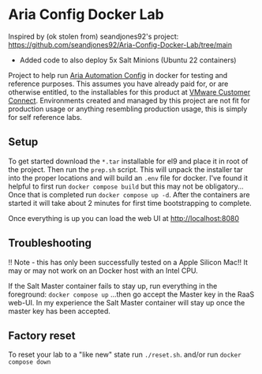 # Aria Config Docker Lab
Inspired by (ok stolen from) seandjones92's project: https://github.com/seandjones92/Aria-Config-Docker-Lab/tree/main
- Added code to also deploy 5x Salt Minions (Ubuntu 22 containers)

Project to help run [Aria Automation Config](https://www.vmware.com/products/aria-automation/saltstack-config.html) in docker for testing and reference purposes. This assumes you have already paid for, or are otherwise entitled, to the installables for this product at [VMware Customer Connect](https://customerconnect.vmware.com/home). Environments created and managed by this project are not fit for production usage or anything resembling production usage, this is simply for self reference labs.

## Setup
To get started download the `*.tar` installable for el9 and place it in root of the project. Then run the `prep.sh` script. This will unpack the installer tar into the proper locations and will build an `.env` file for docker.
I've found it helpful to first run `docker compose build` but this may not be obligatory...
Once that is completed run `docker compose up -d`. After the containers are started it will take about 2 minutes for first time bootstrapping to complete.

Once everything is up you can load the web UI at [http://localhost:8080](http://localhost:8080)

## Troubleshooting
!! Note - this has only been successfully tested on a Apple Silicon Mac!! It may or may not work on an Docker host with an Intel CPU. 

If the Salt Master container fails to stay up, run everything in the foreground: `docker compose up`
...then go accept the Master key in the RaaS web-UI. In my experience the Salt Master container will stay up once the master key has been accepted. 

## Factory reset
To reset your lab to a "like new" state run `./reset.sh`. and/or run `docker compose down`
